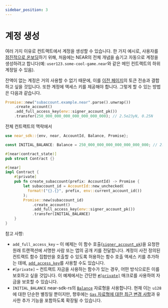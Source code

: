```yaml
---
sidebar_position: 3
---
```


# 계정 생성

여러 가지 이유로 컨트랙트에서 계정을 생성할 수 있습니다. 한 가지 예시로, 사용자를 [점진적으로 온보딩](https://www.youtube.com/watch?v=7mO4yN1zjbs&t=2s)하기 위해, 처음에는 NEAR의 전체 개념을 숨기고 자동으로 계정을 생성하려고 합니다(예: `user123.some-cool-game.near`와 같은 메인 컨트랙트의 하위 계정일 수 있음).

잔액이 없는 계정은 거의 사용할 수 없기 때문에, 이를 [이전 페이지](./token-tx.md)의 토큰 전송과 결합하고 싶을 것입니다. 또한 계정에 액세스 키를 제공해야 합니다. 그렇게 할 수 있는 방법은 다음과 같습니다.

```rust
Promise::new("subaccount.example.near".parse().unwrap())
    .create_account()
    .add_full_access_key(env::signer_account_pk())
    .transfer(250_000_000_000_000_000_000_000); // 2.5e23yN, 0.25N
```

전체 컨트랙트의 맥락에서

```rust
use near_sdk::{env, near, AccountId, Balance, Promise};

const INITIAL_BALANCE: Balance = 250_000_000_000_000_000_000_000; // 2.5e23yN, 0.25N

#[near(contract_state)]
pub struct Contract {}

#[near]
impl Contract {
    #[private]
    pub fn create_subaccount(prefix: AccountId) -> Promise {
        let subaccount_id = AccountId::new_unchecked(
          format!("{}.{}", prefix, env::current_account_id())
        );
        Promise::new(subaccount_id)
            .create_account()
            .add_full_access_key(env::signer_account_pk())
            .transfer(INITIAL_BALANCE)
    }
}
```

참고 사항:

* `add_full_access_key` – 이 예제는 이 함수 호출([`signer_account_pk`](https://docs.rs/near-sdk/3.1.0/near_sdk/env/fn.signer_account_id.html))을 요청한 원래 트랜잭션에 서명한 사람 또는 앱의 공개 키를 전달합니다. 계정이 사전 정의된 컨트랙트 함수 집합만을 호출할 수 있도록 허용하는 함수 호출 액세스 키를 추가하는 데에, [`add_access_key`](https://docs.rs/near-sdk/latest/near_sdk/struct.Promise.html#method.add_access_key)를 사용할 수도 있습니다.
* `#[private]` – 컨트랙트 자금을 사용하는 함수가 있는 경우, 어떤 방식으로든 이를 보호하고 싶을 것입니다. 이 예제에서는 간단한 [`#[private]`](../contract-interface/private-methods.md) 매크로를 사용하여 자금을 보호할 수 있습니다.
* `INITIAL_BALANCE` near-sdk-rs의 [`Balance`](https://docs.rs/near-sdk/3.1.0/near_sdk/type.Balance.html) 자료형을 사용합니다. 현재 이는 `u128`에 대한 단순한 별칭일 뿐이지만, 향후에는 [`Gas` 자료형에 대한 최근 변경 사항](https://github.com/near/near-sdk-rs/pull/471)과 유사한 추가 기능을 포함하도록 확장될 수 있습니다.
